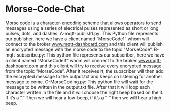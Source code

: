 # Morse-Code-Chat
Morse code is a character-encoding scheme that allows operators to send messages using a series of electrical pulses represented as short or long pulses, dots, and dashes.
A-mqtt-publish1.py:
	This Python file represents our publisher, here we have a client named “MorseCode1” whom will connect to the broker www.mqtt-dashboard.com and this client will publish an encrypted message with the morse code to the topic “MorseCode”.
B-mqtt-subscribe.py:
	This python file represents our subscriber, here we have a client named “MorseCode3” whom will connect to the broker www.mqtt-dashboard.com and this client will try to receive every encrypted message from the topic “MorseCode”.
After  it receives it, the subscriber will then add the encrypted message to the output.txt and keeps on listening for another message to come.
C-MorseCoding.py:
	This python file will wait for the message to be written in the output.txt file. After that it will loop each character written in the file and it will choose the right beep based on the it. If it’s a “.” Then we will hear a low-beep, if it’s a “-“ then we will hear a high beep.
